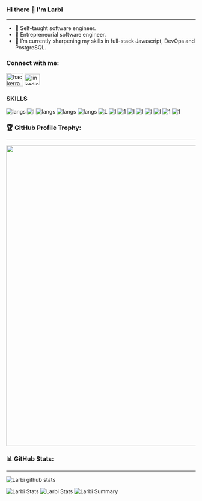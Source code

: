 ### Hi there 👋 I'm Larbi
---

- 🌱 Self-taught software engineer.
- 🤟 Entrepreneurial software engineer.
- 🔭 I’m currently sharpening my skills in full-stack Javascript, DevOps and PostgreSQL.
<!-- - 📫 How to reach me: [on my website](https://sr-sam.tech/contact) -->


<h3 align="left">Connect with me:</h3>
<p align="left">
  <a href="https://www.hackerrank.com/larbisahli1905" target="blank"><img align="center" src="https://raw.githubusercontent.com/rahuldkjain/github-profile-readme-generator/master/src/images/icons/Social/hackerrank.svg" alt="hackerrank" height="35" width="45" /></a>
<a href="https://www.linkedin.com/in/larbi-sahli-4a08671b0/" target="blank"><img align="center" src="https://raw.githubusercontent.com/rahuldkjain/github-profile-readme-generator/master/src/images/icons/Social/linked-in-alt.svg" alt="linkedin" height="30" width="40" /></a>
</p>

### SKILLS 
![langs](https://img.shields.io/badge/CSS3-1572B6?style=for-the-badge&logo=css3&logoColor=white)
![l](https://img.shields.io/badge/HTML5-E34F26?style=for-the-badge&logo=html5&logoColor=white)
![langs](https://img.shields.io/badge/Python-FFD43B?style=for-the-badge&logo=python&logoColor=darkgreen)
![langs](https://img.shields.io/badge/JavaScript-F7DF1E?style=for-the-badge&logo=javascript&logoColor=black)
![langs](https://img.shields.io/badge/TypeScript-blue?style=for-the-badge&logo=typescript&logoColor=fff)
![L](https://img.shields.io/badge/Node.js-43853D?style=for-the-badge&logo=node-dot-js&logoColor=white)
![l](https://img.shields.io/badge/Postgresql-blue?style=for-the-badge&logo=postgresql&logoColor=white)
![1](https://img.shields.io/badge/redis-red?style=for-the-badge&logo=redis&logoColor=white)
![l](https://img.shields.io/badge/React-20232A?style=for-the-badge&logo=react&logoColor=61DAFB)
![l](https://img.shields.io/badge/Nextjs-black?style=for-the-badge&logo=vercel&logoColor=white)
![l](https://img.shields.io/badge/Graphql-deeppink?style=for-the-badge&logo=graphql&logoColor=white)
![l](https://img.shields.io/badge/Express-white?style=for-the-badge&logo=express&logoColor=black)
![1](https://img.shields.io/badge/nginx-gray?style=for-the-badge&logo=nginx&logoColor=green)
![1](https://img.shields.io/badge/docker-blue?style=for-the-badge&logo=docker&logoColor=white)


### 🏆 GitHub Profile Trophy:
---
<a href="https://github.com/ryo-ma/github-profile-trophy">
  <img width=800 src="https://github-profile-trophy.vercel.app/?username=larbisahli&column=8&theme=radical&no-frame=true&no-bg=true"/>
</a>


### 📊 GitHub Stats:
---
![Larbi github stats](https://github-readme-stats.vercel.app/api?username=larbisahli&theme=radical&show_icons=true&count_private=true)

![Larbi Stats](https://github-profile-summary-cards.vercel.app/api/cards/repos-per-language?username=larbisahli&theme=solarized_dark)
![Larbi Stats](https://github-profile-summary-cards.vercel.app/api/cards/most-commit-language?username=larbisahli&theme=solarized_dark)
![Larbi Summary](https://github-profile-summary-cards.vercel.app/api/cards/profile-details?username=larbisahli&theme=solarized_dark)
